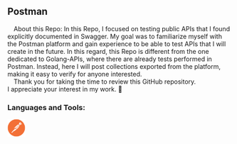 <h2>Postman</h2>
&emsp;About this Repo: In this Repo, I focused on testing public APIs that I found explicitly documented in Swagger. My goal was to familiarize myself with the Postman platform and gain experience to be able to test APIs that I will create in the future. In this regard, this Repo is different from the one dedicated to Golang-APIs, where there are already tests performed in Postman. Instead, here I will post collections exported from the platform, making it easy to verify for anyone interested.
<br>&emsp;Thank you for taking the time to review this GitHub repository. 
<br>I appreciate your interest in my work. 🙂

<h3 align="left">Languages and Tools:</h3>
<div align="left">
  <a href="https://www.postman.com/" target="_blank" rel="noreferrer">
    <img src="https://raw.githubusercontent.com/devicons/devicon/master/icons/postman/postman-original.svg" alt="Postman" width="40" height="40"/>
</a>
</div>
